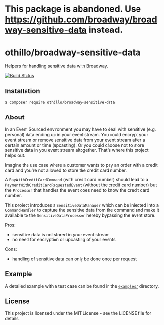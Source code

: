 # This package is abandoned. Use https://github.com/broadway/broadway-sensitive-data instead.

othillo/broadway-sensitive-data
===============================

Helpers for handling sensitive data with Broadway.

[![Build Status](https://travis-ci.org/othillo/broadway-sensitive-data.svg?branch=master)](https://travis-ci.org/othillo/othillo/broadway-sensitive-data)

## Installation

```
$ composer require othillo/broadway-sensitive-data
```

## About
In an Event Sourced environment you may have to deal with sensitive (e.g. personal) data
ending up in your event stream. You could encrypt your event stream or remove sensitive data
from your event stream after a certain amount or time (upcasting). Or you could choose not to
store sensitive data in you event stream altogether. That's where this project helps out.

Imagine the use case where a customer wants to pay an order with a credit card and you're not 
allowed to store the credit card number.

A `PayWithCreditCardCommand` (with credit card number) should lead to a
`PaymentWithCreditCardRequestedEvent` (without the credit card number) but the `Processor` that
handles the event does need to know the credit card number.

This project introduces a `SensitiveDataManager` which can be injected into a `CommandHandler`
to capture the sensitive data from the command and make it available to the `SensitiveDataProcessor`
hereby bypassing the event store.

Pros:
* sensitive data is not stored in your event stream
* no need for encryption or upcasting of your events

Cons:
* handling of sensitive data can only be done once per request

## Example

A detailed example with a test case can be found in the [`examples/`][examples] directory.

[examples]: examples/

## License
This project is licensed under the MIT License - see the LICENSE file for details

